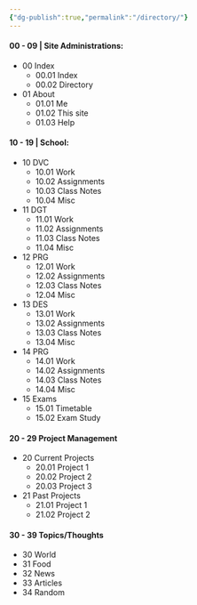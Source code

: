 ```yaml
---
{"dg-publish":true,"permalink":"/directory/"}
---
```




#### 00 - 09 | Site Administrations:
- 00 Index
	- 00.01 Index
	- 00.02 Directory
- 01 About
	- 01.01 Me
	- 01.02 This site
	- 01.03 Help

#### 10 - 19 | School:
- 10 DVC
	- 10.01 Work
	- 10.02 Assignments
	- 10.03 Class Notes
	- 10.04 Misc
- 11 DGT
	- 11.01 Work
	- 11.02 Assignments
	- 11.03 Class Notes
	- 11.04 Misc
- 12 PRG
	- 12.01 Work
	- 12.02 Assignments
	- 12.03 Class Notes
	- 12.04 Misc
- 13 DES
	- 13.01 Work
	- 13.02 Assignments
	- 13.03 Class Notes
	- 13.04 Misc
- 14 PRG
	- 14.01 Work
	- 14.02 Assignments
	- 14.03 Class Notes
	- 14.04 Misc
- 15 Exams
	- 15.01 Timetable
	- 15.02 Exam Study

#### 20 - 29 Project Management
- 20 Current Projects
	- 20.01 Project 1
	- 20.02 Project 2
	- 20.03 Project 3
- 21 Past Projects
	- 21.01 Project 1
	- 21.02 Project 2

#### 30 - 39 Topics/Thoughts
- 30 World
- 31 Food
- 32 News
- 33 Articles
- 34 Random
